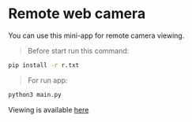 # Remote web camera

You can use this mini-app for remote camera viewing.

> Before start run this command:
```sh
pip install -r r.txt
```

>For run app:
```sh
python3 main.py
```

Viewing is available [here](http://localhost:8032/)
